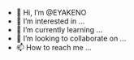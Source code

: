 - 👋 Hi, I’m @EYAKENO
- 👀 I’m interested in ...
- 🌱 I’m currently learning ...
- 💞️ I’m looking to collaborate on ...
- 📫 How to reach me ...

<!---
EYAKENO/EYAKENO is a ✨ special ✨ repository because its `README.md` (this file) appears on your GitHub profile.
You can click the Preview link to take a look at your changes.
--->
